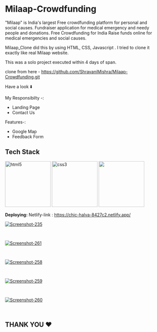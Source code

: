 # Milaap-Crowdfunding
"Milaap" is India's largest Free crowdfunding platform for personal and social causes.
 Fundraiser application for medical emergency and needy people and donations. 
 Free Crowdfunding for India Raise funds online for medical emergencies and social causes.

 
 Milaap_Clone did this by using HTML, CSS, Javascript . I tried to clone it exactly like real Milaap website.


This was a solo project executed within 4 days of span.


clone from here - https://github.com/ShravaniMishra/Milaap-Crowdfunding.git

Have a look ⬇️

My Responsibilty -:
- Landing Page
- Contact Us

Features-:
- Google Map
- Feedback Form

## Tech Stack
<p float="left">
  <img src="https://encrypted-tbn0.gstatic.com/images?q=tbn:ANd9GcRZHlbnVivQlV23CfTzZMItg4LJkjT2TBl0Uw&usqp=CAU" alt="html5" height="150"/>
  <img src="https://encrypted-tbn0.gstatic.com/images?q=tbn:ANd9GcS0LAimh7HEcDu0N8uhkCXiAE-BEaLTHlHG4A&usqp=CAU" alt="css3" height="150"/> 
  <img src="https://encrypted-tbn0.gstatic.com/images?q=tbn:ANd9GcRB0_ijMX_4xf0rGse2D334wtm-LcqQ_lrsFQ&usqp=CAU"  height="150"/>
</p>

**Deploying:** Netlify-link : https://chic-halva-8427c2.netlify.app/
<br>

<a href="https://ibb.co/j3Jh0Ps"><img src="https://i.ibb.co/qmJBq3V/Screenshot-235.png" alt="Screenshot-235" border="0"></a><br />

<br>

<a href="https://ibb.co/JrjCnkV"><img src="https://i.ibb.co/r52vkyY/Screenshot-261.png" alt="Screenshot-261" border="0"></a>

<br>

<a href="https://ibb.co/TMPLHb4"><img src="https://i.ibb.co/zVPJS7X/Screenshot-258.png" alt="Screenshot-258" border="0"></a>

<br>

<a href="https://ibb.co/SVFqhRD"><img src="https://i.ibb.co/0YHPghp/Screenshot-259.png" alt="Screenshot-259" border="0"></a><br />

<br>

<a href="https://ibb.co/Xx13chW"><img src="https://i.ibb.co/HT6x5WK/Screenshot-260.png" alt="Screenshot-260" border="0"></a>

<br>


## THANK YOU ❤️

